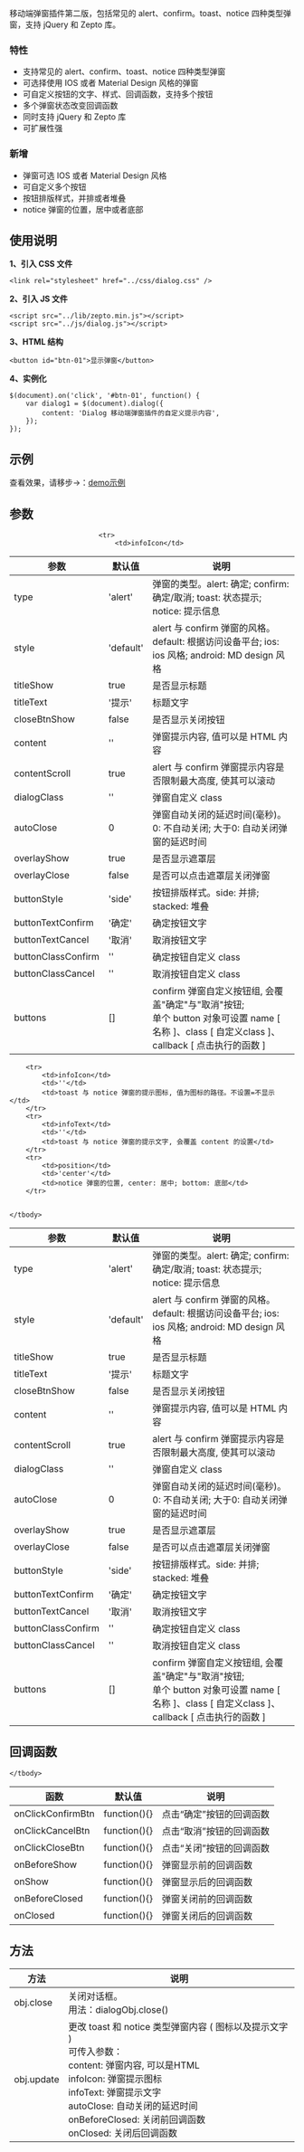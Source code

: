 移动端弹窗插件第二版，包括常见的 alert、confirm。toast、notice 四种类型弹窗，支持 jQuery 和 Zepto 库。

### 特性
+ 支持常见的 alert、confirm、toast、notice 四种类型弹窗
+ 可选择使用 IOS 或者 Material Design 风格的弹窗
+ 可自定义按钮的文字、样式、回调函数，支持多个按钮
+ 多个弹窗状态改变回调函数
+ 同时支持 jQuery 和 Zepto 库
+ 可扩展性强

### 新增
+ 弹窗可选 IOS 或者 Material Design 风格
+ 可自定义多个按钮
+ 按钮排版样式，并排或者堆叠
+ notice 弹窗的位置，居中或者底部

## 使用说明
**1、引入 CSS 文件**
```
<link rel="stylesheet" href="../css/dialog.css" />
```

**2、引入 JS 文件**
```
<script src="../lib/zepto.min.js"></script>
<script src="../js/dialog.js"></script>
```

**3、HTML 结构**
```
<button id="btn-01">显示弹窗</button>
```

**4、实例化**
```
$(document).on('click', '#btn-01', function() {
    var dialog1 = $(document).dialog({
        content: 'Dialog 移动端弹窗插件的自定义提示内容',
    });
});
```

## 示例
查看效果，请移步→：[demo示例](http://sufangyu.github.io/project/dialog2/dist/demos/)


## 参数
<table>
                                    <thead>
                                        <tr>
                                            <th>参数</th>
                                            <th>默认值</th>
                                            <th>说明</th>
                                        </tr>                           
                                    </thead>
                                    <tbody>
                                        <tr>
                                            <td>type</td>
                                            <td>'alert'</td>
                                            <td>弹窗的类型。alert: 确定; confirm: 确定/取消; toast: 状态提示; notice: 提示信息</td>
                                        </tr>
                                        <tr>
                                            <td>style</td>
                                            <td>'default'</td>
                                            <td>alert 与 confirm 弹窗的风格。<br />default: 根据访问设备平台; ios: ios 风格; android: MD design 风格</td>
                                        </tr>
                                        <tr>
                                            <td>titleShow</td>
                                            <td>true</td>
                                            <td>是否显示标题</td>
                                        </tr>
                                        <tr>
                                            <td>titleText</td>
                                            <td>'提示'</td>
                                            <td>标题文字</td>
                                        </tr>
                                        <tr>
                                            <td>closeBtnShow</td>
                                            <td>false</td>
                                            <td>是否显示关闭按钮</td>
                                        </tr>
                                        <tr>
                                            <td>content</td>
                                            <td>''</td>
                                            <td>弹窗提示内容, 值可以是 HTML 内容</td>
                                        </tr>
                                        <tr>
                                            <td>contentScroll</td>
                                            <td>true</td>
                                            <td>alert 与 confirm 弹窗提示内容是否限制最大高度, 使其可以滚动</td>
                                        </tr>
                                        <tr>
                                            <td>dialogClass</td>
                                            <td>''</td>
                                            <td>弹窗自定义 class</td>
                                        </tr>
                                        <tr>
                                            <td>autoClose</td>
                                            <td>0</td>
                                            <td>弹窗自动关闭的延迟时间(毫秒)。<br />0: 不自动关闭; 大于0: 自动关闭弹窗的延迟时间</td>
                                        </tr>
                                        <tr>
                                            <td>overlayShow</td>
                                <td>true</td>
                                <td>是否显示遮罩层</td>
                            </tr>
                            <tr>
                                <td>overlayClose</td>
                                <td>false</td>
                                <td>是否可以点击遮罩层关闭弹窗</td>
                            </tr>
                            <tr>
                                <td>buttonStyle</td>
                                <td>'side'</td>
                                <td>按钮排版样式。side: 并排; stacked: 堆叠</td>
                          </tr>
                          <tr>
                              <td>buttonTextConfirm</td>
                              <td>'确定'</td>
                              <td>确定按钮文字</td>
                          </tr>
                          <tr>
                              <td>buttonTextCancel</td>
                              <td>'取消'</td>
                              <td>取消按钮文字</td>
                          </tr>
                          <tr>
                              <td>buttonClassConfirm</td>
                              <td>''</td>
                              <td>确定按钮自定义 class</td>
                          </tr>
                          <tr>
                              <td>buttonClassCancel</td>
                              <td>''</td>
                              <td>取消按钮自定义 class</td>
                          </tr>
                          <tr>
                              <td>buttons</td>
                              <td>[]</td>
                              <td>confirm 弹窗自定义按钮组, 会覆盖"确定"与"取消"按钮; <br />单个 button 对象可设置 name [ 名称 ]、class [ 自定义class ]、callback [ 点击执行的函数 ]</td>
                          </tr>

                          <tr>
                              <td>infoIcon</td>
<table>
    <thead>
        <tr>
            <th>参数</th>
            <th>默认值</th>
            <th>说明</th>
        </tr>                           
    </thead>
    <tbody>
        <tr>
            <td>type</td>
            <td>'alert'</td>
            <td>弹窗的类型。alert: 确定; confirm: 确定/取消; toast: 状态提示; notice: 提示信息</td>
        </tr>
        <tr>
            <td>style</td>
            <td>'default'</td>
            <td>alert 与 confirm 弹窗的风格。<br />default: 根据访问设备平台; ios: ios 风格; android: MD design 风格</td>
        </tr>
        <tr>
            <td>titleShow</td>
            <td>true</td>
            <td>是否显示标题</td>
        </tr>
        <tr>
            <td>titleText</td>
            <td>'提示'</td>
            <td>标题文字</td>
        </tr>
        <tr>
            <td>closeBtnShow</td>
            <td>false</td>
            <td>是否显示关闭按钮</td>
        </tr>
        <tr>
            <td>content</td>
            <td>''</td>
            <td>弹窗提示内容, 值可以是 HTML 内容</td>
        </tr>
        <tr>
            <td>contentScroll</td>
            <td>true</td>
            <td>alert 与 confirm 弹窗提示内容是否限制最大高度, 使其可以滚动</td>
        </tr>
        <tr>
            <td>dialogClass</td>
            <td>''</td>
            <td>弹窗自定义 class</td>
        </tr>
        <tr>
            <td>autoClose</td>
            <td>0</td>
            <td>弹窗自动关闭的延迟时间(毫秒)。<br />0: 不自动关闭; 大于0: 自动关闭弹窗的延迟时间</td>
        </tr>
        <tr>
            <td>overlayShow</td>
            <td>true</td>
            <td>是否显示遮罩层</td>
        </tr>
        <tr>
            <td>overlayClose</td>
            <td>false</td>
            <td>是否可以点击遮罩层关闭弹窗</td>
        </tr>
        <tr>
            <td>buttonStyle</td>
            <td>'side'</td>
            <td>按钮排版样式。side: 并排; stacked: 堆叠</td>
        </tr>
        <tr>
            <td>buttonTextConfirm</td>
            <td>'确定'</td>
            <td>确定按钮文字</td>
        </tr>
        <tr>
            <td>buttonTextCancel</td>
            <td>'取消'</td>
            <td>取消按钮文字</td>
        </tr>
        <tr>
            <td>buttonClassConfirm</td>
            <td>''</td>
            <td>确定按钮自定义 class</td>
        </tr>
        <tr>
            <td>buttonClassCancel</td>
            <td>''</td>
            <td>取消按钮自定义 class</td>
        </tr>
        <tr>
            <td>buttons</td>
            <td>[]</td>
            <td>confirm 弹窗自定义按钮组, 会覆盖"确定"与"取消"按钮; <br />单个 button 对象可设置 name [ 名称 ]、class [ 自定义class ]、callback [ 点击执行的函数 ]</td>
        </tr>

        <tr>
            <td>infoIcon</td>
            <td>''</td>
            <td>toast 与 notice 弹窗的提示图标, 值为图标的路径。不设置=不显示</td>
        </tr>
        <tr>
            <td>infoText</td>
            <td>''</td>
            <td>toast 与 notice 弹窗的提示文字, 会覆盖 content 的设置</td>
        </tr>
        <tr>
            <td>position</td>
            <td>'center'</td>
            <td>notice 弹窗的位置, center: 居中; bottom: 底部</td>
        </tr>

        
    </tbody>
</table>


## 回调函数
<table>
    <thead>
        <tr>
            <th>函数</th>
            <th>默认值</th>
            <th>说明</th>
        </tr>                           
    </thead>
    <tbody>
        <tr>
            <td>onClickConfirmBtn</td>
            <td>function(){}</td>
            <td>点击“确定”按钮的回调函数</td>
        </tr>
        <tr>
            <td>onClickCancelBtn</td>
            <td>function(){}</td>
            <td>点击“取消”按钮的回调函数</td>
        </tr>
        <tr>
            <td>onClickCloseBtn</td>
            <td>function(){}</td>
            <td>点击“关闭”按钮的回调函数</td>
        </tr>
        <tr>
            <td>onBeforeShow</td>
            <td>function(){}</td>
            <td>弹窗显示前的回调函数</td>
        </tr>
        <tr>
            <td>onShow</td>
            <td>function(){}</td>
            <td>弹窗显示后的回调函数</td>
        </tr>
        <tr>
            <td>onBeforeClosed</td>
            <td>function(){}</td>
            <td>弹窗关闭前的回调函数</td>
        </tr>
        <tr>
            <td>onClosed</td>
            <td>function(){}</td>
            <td>弹窗关闭后的回调函数</td>
        </tr>

    </tbody>
</table>


## 方法
<table>
    <thead>
        <tr>
            <th>方法</th>
            <th>说明</th>
        </tr>                           
    </thead>
    <tbody>
        <tr>
            <td>obj.close</td>
            <td>关闭对话框。<br />用法：dialogObj.close()</td>
        </tr>
        <tr>
            <td>obj.update</td>
            <td>
                更改 toast 和 notice 类型弹窗内容 ( 图标以及提示文字 )<br />
                可传入参数：<br>
                content: 弹窗内容, 可以是HTML <br>
                infoIcon: 弹窗提示图标<br>
                infoText: 弹窗提示文字<br>
                autoClose: 自动关闭的延迟时间<br>
                onBeforeClosed: 关闭前回调函数<br>
                onClosed: 关闭后回调函数
            </td>
        </tr>
    </tbody>
</table>
